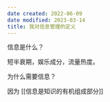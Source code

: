 ```yaml
---
date created: 2022-06-09
date modified: 2023-03-14
title: 我对信息管理的定义
---
```


信息是什么？

短半衰期，娱乐成分，流量热度。

为什么需要信息？

因为 [[信息是知识的有机组成部分]]
